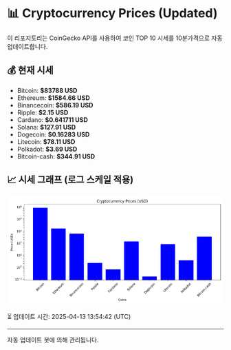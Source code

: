 
# 📊 Cryptocurrency Prices (Updated)

이 리포지토리는 CoinGecko API를 사용하여 코인 TOP 10 시세를 10분가격으로 자동 업데이트합니다.

## 💰 현재 시세
- Bitcoin: **$83788 USD**
- Ethereum: **$1584.66 USD**
- Binancecoin: **$586.19 USD**
- Ripple: **$2.15 USD**
- Cardano: **$0.641711 USD**
- Solana: **$127.91 USD**
- Dogecoin: **$0.16283 USD**
- Litecoin: **$78.11 USD**
- Polkadot: **$3.69 USD**
- Bitcoin-cash: **$344.91 USD**

## 📈 시세 그래프 (로그 스케일 적용)
![Crypto Prices](crypto_prices.png)

⏳ 업데이트 시간: 2025-04-13 13:54:42 (UTC)

---
자동 업데이트 봇에 의해 관리됩니다.
